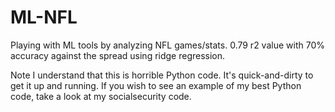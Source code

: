 # ML-NFL
Playing with ML tools by analyzing NFL games/stats. 0.79 r2 value with 70% accuracy against the spread using ridge regression.

Note I understand that this is horrible Python code. It's quick-and-dirty to get it up and running. If you wish to see an example of my best Python code, take a look at my socialsecurity code.
